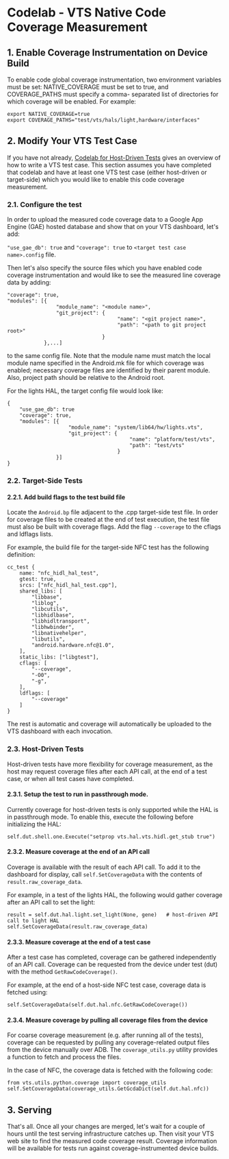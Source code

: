 # Codelab - VTS Native Code Coverage Measurement

## 1. Enable Coverage Instrumentation on Device Build

To enable code global coverage instrumentation, two environment variables must be
set: NATIVE_COVERAGE must be set to true, and COVERAGE_PATHS must specify a comma-
separated list of directories for which coverage will be enabled. For example:

```
export NATIVE_COVERAGE=true
export COVERAGE_PATHS="test/vts/hals/light,hardware/interfaces"
```

## 2. Modify Your VTS Test Case

If you have not already,
[Codelab for Host-Driven Tests](codelab_host_driven_test.md)
gives an overview of how to write a VTS test case. This section assumes you have
completed that codelab and have at least one VTS test case (either host-driven or
target-side) which you would like to enable this code coverage measurement.

### 2.1. Configure the test

In order to upload the measured code coverage data to a Google App Engine (GAE)
hosted database and show that on your VTS dashboard, let's add:

`"use_gae_db": true` and `"coverage": true` to `<target test case name>.config` file.

Then let's also specify the source files which you have enabled code coverage
instrumentation and would like to see the measured line coverage data by adding:

```
"coverage": true,
"modules": [{
                "module_name": "<module name>",
                "git_project": {
                                    "name": "<git project name>",
                                    "path": "<path to git project root>"
                               }
            },...]
```

to the same config file. Note that the module name must match the local module
name specified in the Android.mk file for which coverage was enabled; necessary
coverage files are identified by their parent module. Also, project path should
be relative to the Android root.

For the lights HAL, the target config file would look like:

```
{
    "use_gae_db": true
    "coverage": true,
    "modules": [{
                    "module_name": "system/lib64/hw/lights.vts",
                    "git_project": {
                                        "name": "platform/test/vts",
                                        "path": "test/vts"
                                    }
                }]
}
```

### 2.2. Target-Side Tests

#### 2.2.1. Add build flags to the test build file

Locate the `Android.bp` file adjacent to the .cpp target-side test file. In order
for coverage files to be created at the end of test execution, the test file must
also be built with coverage flags. Add the flag `--coverage` to the cflags and
ldflags lists.

For example, the build file for the target-side NFC test has the following
definition:

```
cc_test {
    name: "nfc_hidl_hal_test",
    gtest: true,
    srcs: ["nfc_hidl_hal_test.cpp"],
    shared_libs: [
        "libbase",
        "liblog",
        "libcutils",
        "libhidlbase",
        "libhidltransport",
        "libhwbinder",
        "libnativehelper",
        "libutils",
        "android.hardware.nfc@1.0",
    ],
    static_libs: ["libgtest"],
    cflags: [
        "--coverage",
        "-O0",
        "-g",
    ],
    ldflags: [
        "--coverage"
    ]
}
```

The rest is automatic and coverage will automatically be uploaded to the VTS
dashboard with each invocation.

### 2.3. Host-Driven Tests

Host-driven tests have more flexibility for coverage measurement, as the host
may request coverage files after each API call, at the end of a test case, or when
all test cases have completed.

#### 2.3.1. Setup the test to run in passthrough mode.

Currently coverage for host-driven tests is only supported while the HAL is in
passthrough mode. To enable this, execute the following before initializing the
HAL:

```
self.dut.shell.one.Execute("setprop vts.hal.vts.hidl.get_stub true")
```

#### 2.3.2. Measure coverage at the end of an API call

Coverage is available with the result of each API call. To add it to the dashboard
for display, call `self.SetCoverageData` with the contents of `result.raw_coverage_data`.

For example, in a test of the lights HAL, the following would gather coverage
after an API call to set the light:

```
result = self.dut.hal.light.set_light(None, gene)   # host-driven API call to light HAL
self.SetCoverageData(result.raw_coverage_data)
```


#### 2.3.3. Measure coverage at the end of a test case

After a test case has completed, coverage can be gathered independently of an
API call. Coverage can be requested from the device under test (dut) with the
method `GetRawCodeCoverage()`.

For example, at the end of a host-side NFC test case, coverage data is fetched using:

```
self.SetCoverageData(self.dut.hal.nfc.GetRawCodeCoverage())
```

#### 2.3.4. Measure coverage by pulling all coverage files from the device

For coarse coverage measurement (e.g. after running all of the tests), coverage
can be requested by pulling any coverage-related output files from the device
manually over ADB. The `coverage_utils.py` utility provides a function to fetch
and process the files.

In the case of NFC, the coverage data is fetched with the following code:

```
from vts.utils.python.coverage import coverage_utils
self.SetCoverageData(coverage_utils.GetGcdaDict(self.dut.hal.nfc))
```


## 3. Serving

That's all. Once all your changes are merged, let's wait for a couple of hours
until the test serving infrastructure catches up. Then visit your VTS web site
to find the measured code coverage result. Coverage information will be available
for tests run against coverage-instrumented device builds.
